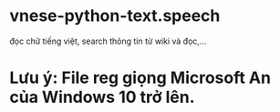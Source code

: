 # vnese-python-text.speech
đọc chữ tiếng việt, search thông tin từ wiki và đọc,...
# Lưu ý: File reg giọng Microsoft An của Windows 10 trở lên.
